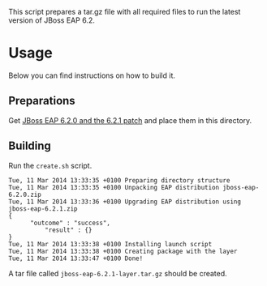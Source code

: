 This script prepares a tar.gz file with all required files to run the latest version of JBoss EAP 6.2.

# Usage

Below you can find instructions on how to build it.

## Preparations

Get [JBoss EAP 6.2.0 and the 6.2.1 patch](https://access.redhat.com/jbossnetwork/restricted/listSoftware.html?downloadType=distributions&product=appplatform&productChanged=yes) and place them in this directory.

## Building

Run the `create.sh` script.

    Tue, 11 Mar 2014 13:33:35 +0100 Preparing directory structure
    Tue, 11 Mar 2014 13:33:35 +0100 Unpacking EAP distribution jboss-eap-6.2.0.zip
    Tue, 11 Mar 2014 13:33:36 +0100 Upgrading EAP distribution using jboss-eap-6.2.1.zip
    {
          "outcome" : "success",
              "result" : {}
    }
    Tue, 11 Mar 2014 13:33:38 +0100 Installing launch script
    Tue, 11 Mar 2014 13:33:38 +0100 Creating package with the layer
    Tue, 11 Mar 2014 13:33:47 +0100 Done!

A tar file called `jboss-eap-6.2.1-layer.tar.gz` should be created.
